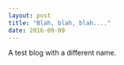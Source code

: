 ```yaml
---
layout: post
title: "Blah, blah, blah...."
date: 2016-09-09
---
```


A test blog with a different name.
